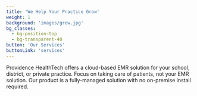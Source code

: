 ```yaml
---
title: 'We Help Your Practice Grow'
weight: 1
background: 'images/grow.jpg'
bg_classes:
  - bg-position-top
  - bg-transparent-40
button: 'Our Services'
buttonLink: 'services'
---
```


Providence HealthTech offers a cloud-based EMR solution for your school, district, or private practice. Focus on taking care of patients, not your EMR solution. Our product is a fully-managed solution with no on-premise install required.